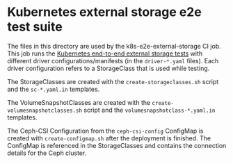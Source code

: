 # Kubernetes external storage e2e test suite

The files in this directory are used by the k8s-e2e-external-storage CI job.
This job runs the [Kubernetes end-to-end external storage tests][1] with
different driver configurations/manifests (in the `driver-*.yaml` files). Each
driver configuration refers to a StorageClass that is used while testing.

The StorageClasses are created with the `create-storageclasses.sh` script and the
`sc-*.yaml.in` templates.

The VolumeSnapshotClasses are created with the
`create-volumesnapshotclasses.sh` script and the
`volumesnapshotclass-*.yaml.in` templates.

The Ceph-CSI Configuration from the `ceph-csi-config` ConfigMap is created with
`create-configmap.sh` after the deployment is finished. The ConfigMap is
referenced in the StorageClasses and contains the connection details for the
Ceph cluster.

[1]: https://github.com/kubernetes/kubernetes/tree/master/test/e2e/storage/external
